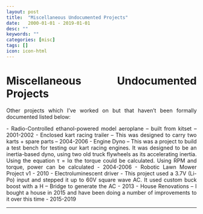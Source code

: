 ```yaml
---
layout: post
title:  "Miscellaneous Undocumented Projects"
date:   2000-01-01 - 2019-01-01
desc: ""
keywords: ""
categories: [misc]
tags: []
icon: icon-html
---
```


<style>
p.ex1 {
 width: 100%;
  margin-left: auto;
   margin-right: auto;
  max-width: 800px;


}
p.ex2 {
  padding-top: 50px;
  padding-right: 250px;
  padding-bottom: 50px;
  padding-left: 250px;
}
</style>

<style>
ol {
 width: 100%;
  margin-left: auto;
   margin-right: auto;
  max-width: 800px
}

ol li {
 width: 100%;
  margin-left: auto;
   margin-right: auto;
  max-width: 800px
}
h1{
 width: 100%;
  margin-left: auto;
   margin-right: auto;
  max-width: 800px;
}

h2{
 width: 100%;
  margin-left: auto;
   margin-right: auto;
  max-width: 800px;
}
div.d {
  text-align: justify;
}


</style>
<body>
<div class = "d">
<h1>Miscellaneous Undocumented Projects</h1>

<p class="ex1">
Other projects which I’ve worked on but that haven’t been formally documented listed below:

<p class="ex1">
-	Radio-Controlled ethanol-powered model aeroplane – built from kitset – 2001-2002
-	Enclosed kart racing trailer – This was designed to carry two karts + spare parts – 2004-2006
-	Engine Dyno – This was a project to build a test bench for testing our kart racing engines. It was designed to be an inertia-based dyno, using two old truck flywheels as its accelerating inertia. Using the equation τ = Iα the torque could be calculated. Using RPM and torque, power can be calculated - 2004-2006
-	Robotic Lawn Mower Project v1 - 2010
-	Electroluminescent driver - This project used a 3.7V (Li-Po) input and stepped it up to 60V square wave AC.  It used custom buck boost with a H – Bridge to generate the AC - 2013
-	House Renovations – I bought a house in 2015 and have been doing a number of improvements to it over this time - 2015-2019

---
